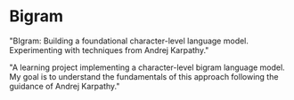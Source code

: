 # Bigram
"BIgram: Building a foundational character-level language model. Experimenting with techniques from Andrej Karpathy." 

"A learning project implementing a character-level bigram language model. My goal is to understand the fundamentals of this approach following the guidance of Andrej Karpathy."
